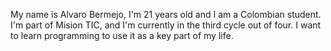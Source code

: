 My name is Alvaro Bermejo, I'm 21 years old and I am a Colombian student.
I'm part of Mision TIC, and I'm currently in the third cycle out of four. 
I want to learn programming to use it as a key part of my life. 
